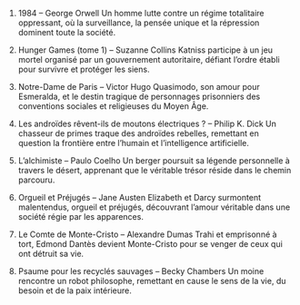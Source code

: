 1. 1984 – George Orwell
   Un homme lutte contre un régime totalitaire oppressant, où la surveillance, la pensée unique et la répression dominent toute la société.

2. Hunger Games (tome 1) – Suzanne Collins
   Katniss participe à un jeu mortel organisé par un gouvernement autoritaire, défiant l’ordre établi pour survivre et protéger les siens.

3. Notre-Dame de Paris – Victor Hugo
   Quasimodo, son amour pour Esmeralda, et le destin tragique de personnages prisonniers des conventions sociales et religieuses du Moyen Âge.

4. Les androïdes rêvent-ils de moutons électriques ? – Philip K. Dick
   Un chasseur de primes traque des androïdes rebelles, remettant en question la frontière entre l’humain et l’intelligence artificielle.

5. L’alchimiste – Paulo Coelho
   Un berger poursuit sa légende personnelle à travers le désert, apprenant que le véritable trésor réside dans le chemin parcouru.

6. Orgueil et Préjugés – Jane Austen
   Elizabeth et Darcy surmontent malentendus, orgueil et préjugés, découvrant l’amour véritable dans une société régie par les apparences.

7. Le Comte de Monte-Cristo – Alexandre Dumas
   Trahi et emprisonné à tort, Edmond Dantès devient Monte-Cristo pour se venger de ceux qui ont détruit sa vie.

8. Psaume pour les recyclés sauvages – Becky Chambers
   Un moine rencontre un robot philosophe, remettant en cause le sens de la vie, du besoin et de la paix intérieure.

